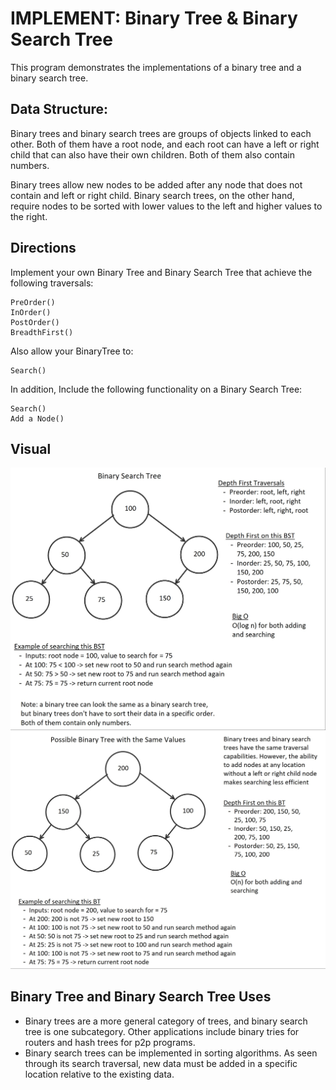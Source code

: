 # IMPLEMENT: Binary Tree & Binary Search Tree 
This program demonstrates the implementations of a binary tree and
a binary search tree.

## Data Structure:	
Binary trees and binary search trees are groups of objects linked to each other. 
Both of them have a root node, and each root can have a left or right child that can
also have their own children. Both of them also contain numbers.

Binary trees allow new nodes to be added after any node that does not contain and left
or right child. Binary search trees, on the other hand, require nodes to be sorted with
lower values to the left and higher values to the right.

## Directions
Implement your own Binary Tree and Binary Search Tree that achieve the following traversals:

    PreOrder()
    InOrder()
    PostOrder()
    BreadthFirst()


Also allow your BinaryTree to:

    Search()

In addition, Include the following functionality on a Binary Search Tree:

    Search()
    Add a Node()

## Visual
![Binary Search Tree Image](BinarySearchTree-SS.jpg "BST")
![Binary Tree Image](BinaryTree-SS.jpg "BT")


## Binary Tree and Binary Search Tree Uses
- Binary trees are a more general category of trees, and binary search tree is one subcategory. Other
applications include binary tries for routers and hash trees for p2p programs.
- Binary search trees can be implemented in sorting algorithms. As seen through 
its search traversal, new data must be added in a specific location relative to the existing data.



